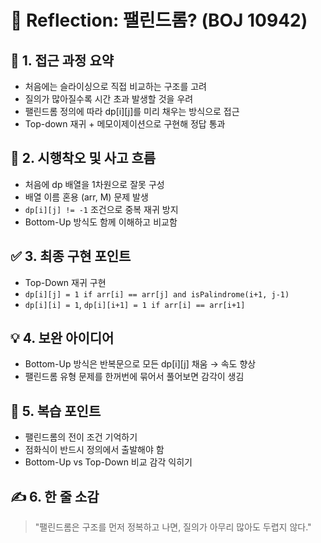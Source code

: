 # 💬 Reflection: 팰린드롬? (BOJ 10942)

## 🧠 1. 접근 과정 요약

- 처음에는 슬라이싱으로 직접 비교하는 구조를 고려
- 질의가 많아질수록 시간 초과 발생할 것을 우려
- 팰린드롬 정의에 따라 dp[i][j]를 미리 채우는 방식으로 접근
- Top-down 재귀 + 메모이제이션으로 구현해 정답 통과

## 🔄 2. 시행착오 및 사고 흐름

- 처음에 dp 배열을 1차원으로 잘못 구성
- 배열 이름 혼용 (arr, M) 문제 발생
- `dp[i][j] != -1` 조건으로 중복 재귀 방지
- Bottom-Up 방식도 함께 이해하고 비교함

## ✅ 3. 최종 구현 포인트

- Top-Down 재귀 구현
- `dp[i][j] = 1 if arr[i] == arr[j] and isPalindrome(i+1, j-1)`
- `dp[i][i] = 1`, `dp[i][i+1] = 1 if arr[i] == arr[i+1]`

## 💡 4. 보완 아이디어

- Bottom-Up 방식은 반복문으로 모든 dp[i][j] 채움 → 속도 향상
- 팰린드롬 유형 문제를 한꺼번에 묶어서 풀어보면 감각이 생김

## 🔁 5. 복습 포인트

- 팰린드롬의 전이 조건 기억하기
- 점화식이 반드시 정의에서 출발해야 함
- Bottom-Up vs Top-Down 비교 감각 익히기

## ✍️ 6. 한 줄 소감

> "팰린드롬은 구조를 먼저 정복하고 나면, 질의가 아무리 많아도 두렵지 않다."
